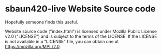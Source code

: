 # sbaun420-live Website Source code
Hopefully someone finds this useful. 

Website source code ("index.html") is licensed under Mozilla Public License v2.0 ("LICENSE") and is subject to the terms of the LICENSE.
If the LICENSE is not available in a "LICENSE" file, you can obtain one at https://mozilla.org/MPL/2.0.
